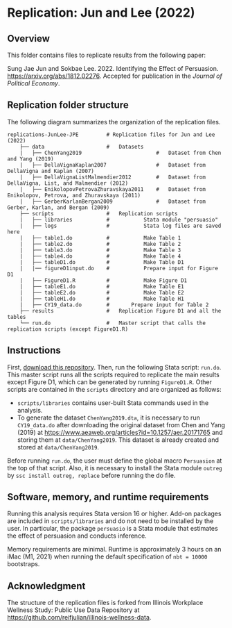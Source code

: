 # Replication: Jun and Lee (2022)

## Overview

This folder contains files to replicate results from the following paper:

Sung Jae Jun and Sokbae Lee. 2022. Identifying the Effect of Persuasion. https://arxiv.org/abs/1812.02276. Accepted for publication in the _Journal of Political Economy_. 

## Replication folder structure 

The following diagram summarizes the organization of the replication files.

```
replications-JunLee-JPE         # Replication files for Jun and Lee (2022)
    ├── data                    # 	Datasets
    |   ├── ChenYang2019                        #	Dataset from Chen and Yang (2019)
    |   ├── DellaVignaKaplan2007                #	Dataset from DellaVigna and Kaplan (2007)
    |   ├── DellaVignaListMalmendier2012        #	Dataset from DellaVigna, List, and Malmendier (2012)
    |   ├── EnikolopovPetrovaZhuravskaya2011	#	Dataset from Enikolopov, Petrova, and Zhuravskaya (2011)
    |   ├── GerberKarlanBergan2009              #	Dataset from Gerber, Karlan, and Bergan (2009)
    ├── scripts                 # 	Replication scripts
    |   ├── libraries           #       	Stata module "persuasio"
    |   ├── logs                #       	Stata log files are saved here
    |   ├── table1.do           #       	Make Table 1
    |   ├── table2.do           #       	Make Table 2
    |   ├── table3.do           #       	Make Table 3
    |   ├── table4.do           #       	Make Table 4
    |   ├── tableD1.do          #       	Make Table D1
    |   |── figureD1input.do    #       	Prepare input for Figure D1
    |   ├── FigureD1.R          #       	Make Figure D1
    |   ├── tableE1.do          #       	Make Table E1
    |   ├── tableE2.do          #       	Make Table E2
    |   ├── tableH1.do          #       	Make Table H1
    |   ├── CY19_data.do        #		Prepare input for Table 2
    ├── results                 #	Replication Figure D1 and all the tables
    └── run.do                  #	Master script that calls the replication scripts (except FigureD1.R)
```

## Instructions

First, [download this repository](https://github.com/persuasio/replication-JunLee-JPE/archive/main.zip). Then, run the following Stata script: `run.do`. This master script runs all the scripts required to replicate the main results except Figure D1, which can be generated by running `FigureD1.R`. Other scripts are contained in the `scripts` directory and are organized as follows:

- `scripts/libraries` contains user-built Stata commands used in the analysis.
- To generate the dataset `ChenYang2019.dta`, it is necessary to run `CY19_data.do` after downloading the original dataset from Chen and Yang (2019) at https://www.aeaweb.org/articles?id=10.1257/aer.20171765 and storing them at `data/ChenYang2019`. This dataset is already created and stored at `data/ChenYang2019`. 

Before running `run.do`, the user must define the global macro `Persuasion` at the top of that script. Also, it is necessary to install the Stata module `outreg` by `ssc install outreg, replace` before running the do file.

## Software, memory, and runtime requirements

Running this analysis requires Stata version 16 or higher. Add-on packages are included in `scripts/libraries` and do not need to be installed by the user. In particular, the package `persuasio` is a Stata module that estimates the effect of persuasion and conducts inference. 

Memory requirements are minimal. Runtime is approximately 3 hours on an iMac (M1, 2021) when running the default specification of `nbt = 10000` bootstraps. 

## Acknowledgment

The structure of the replication files is forked from Illinois Workplace Wellness Study: Public Use Data Repository at https://github.com/reifjulian/illinois-wellness-data.
